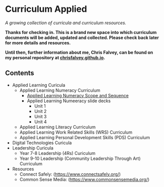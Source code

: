 # Curriculum Applied
*A growing collection of curricula and curriculum resources.*

**Thanks for checking in. This is a brand new space into which curriculum documents will be added, updated and collected. Please check back later for more details and resources.**

**Until then, further information about me, Chris Falvey, can be found on my personal repository at [chrisfalvey.github.io](https://chrisfalvey.github.io).**

## Contents

- Applied Learning Curicula
  - Applied Learning Numeracy Curriculum
    - [Applied Learning Numeracy Scope and Sequence](Applied_Numeracy_Scope_and_Sequence.md)
    - Applied Learning Numeeracy slide decks
      - Unit 1
      - Unit 2
      - Unit 3
      - Unit 4
  - Applied Learning Literacy Curriculum
  - Applied Learning Work Related Skills (WRS) Curriculum
  - Applied Learning Personal Development Skills (PDS) Curriculum
- Digital Technologies Curicula
- Leadership Curicula
  - Year 7-8 Leadership (4Rs) Curiculum
  - Year 9-10 Leadership (Community Leadership Through Art) Curriculum
- Resources
  - Connect Safely: (https://www.connectsafely.org/)
  - Common Sense Media: (https://www.commonsensemedia.org/)
